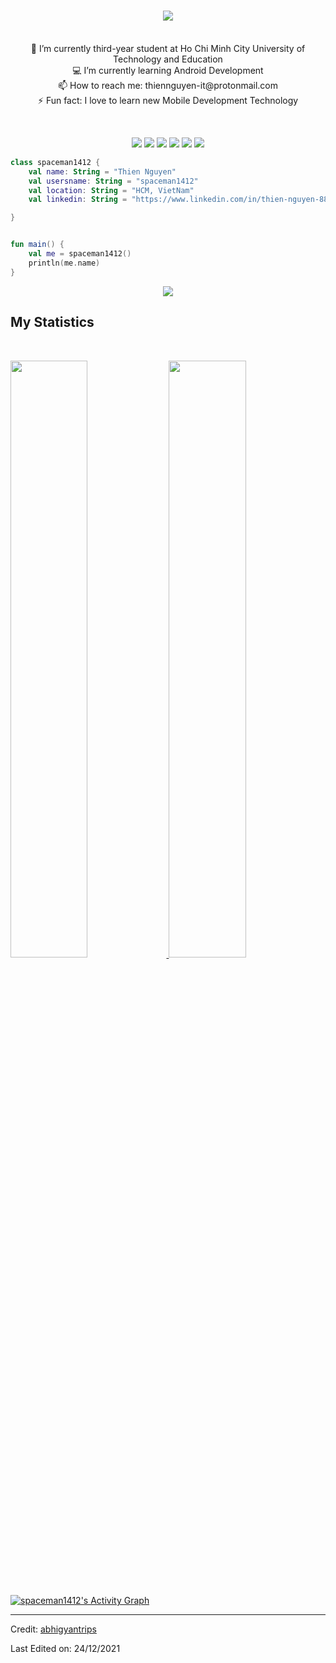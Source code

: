 <h1 align="center">
  <a href="https://git.io/typing-svg">
    <img src="https://readme-typing-svg.herokuapp.com?size=25&color=0464F7&center=true&lines=Welcome+to+my+wall;This+is+Thien+Nguyen">
  </a>
</h1>

<p align="center">
  <br>
    🔭 I’m currently third-year student at Ho Chi Minh City University of Technology and Education
  <br>
    💻 I’m currently learning Android Development
  <br>
    📫 How to reach me: thiennguyen-it@protonmail.com
  <br>
    ⚡ Fun fact: I love to learn new Mobile Development Technology
</p>

<br>

<p>
<div align="center">
  <img src="https://img.shields.io/badge/Android-3DDC84?style=for-the-badge&logo=android&logoColor=white">
  <img src="https://img.shields.io/badge/Kotlin-0095D5?&style=for-the-badge&logo=kotlin&logoColor=white">
  <img src="https://img.shields.io/badge/Java-ED8B00?style=for-the-badge&logo=java&logoColor=white">
  <img src="https://img.shields.io/badge/Xamarin-3498DB?style=for-the-badge&logo=xamarin&logoColor=white">
  <img src="https://img.shields.io/badge/Flutter-02569B?style=for-the-badge&logo=flutter&logoColor=white">
  <img src="https://img.shields.io/badge/Dart-0175C2?style=for-the-badge&logo=dart&logoColor=white">
</div>
</p>

```kotlin
class spaceman1412 {
    val name: String = "Thien Nguyen"
    val usersname: String = "spaceman1412"
    val location: String = "HCM, VietNam"
    val linkedin: String = "https://www.linkedin.com/in/thien-nguyen-88544b12a/"

}


fun main() {
    val me = spaceman1412()
    println(me.name)
}

```

<div align="center">
  <a href="https://open.spotify.com/user/5r0bqksncuu1laz42oielo1eq">
    <img src="https://spotify-recently-played-readme.vercel.app/api?user=5r0bqksncuu1laz42oielo1eq" >
  </a>
</div>

<!--
<div align="center">
  <a href="https://open.spotify.com/user/6s6pbtefezpookh8gwnkko15v">
    <img src="https://spotify-readme-theta-virid.vercel.app/api?scan=true&theme=dark" width="240px">
  </a>
</div>
-->

## My Statistics

<br/>
<p align="left">
  <a href="https://github.com/spaceman1412">
  <img width="49.5%" src="https://github-readme-stats.vercel.app/api?username=spaceman1412&show_icons=true&theme=gruvbox&hide_border=true" />
    <img width="49.5%" src="https://github-readme-streak-stats.herokuapp.com/?user=spaceman1412&theme=gruvbox&hide_border=true" />
  </a>
</p>
<br>

[![spaceman1412's Activity Graph](https://activity-graph.herokuapp.com/graph?username=spaceman1412&custom_title=spaceman1412's%20Contribution%20Graph&theme=gruvbox&bg_color=282828&hide_border=true&line=d1a01f&point=c58545)](https://github.com/spaceman1412)

---

Credit: [abhigyantrips](https://github.com/abhigyantrips)

Last Edited on: 24/12/2021
